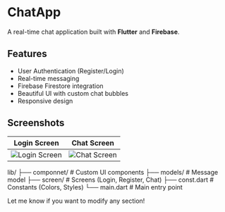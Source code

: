# ChatApp

A real-time chat application built with **Flutter** and **Firebase**.

## Features
- User Authentication (Register/Login)
- Real-time messaging
- Firebase Firestore integration
- Beautiful UI with custom chat bubbles
- Responsive design

## Screenshots
| Login Screen  | Chat Screen  |
|---------------|--------------|
| ![Login Screen](assets/images/login.png) | ![Chat Screen](assets/images/chat.png) |

 lib/
├── componnet/               # Custom UI components
├── models/                  # Message model
├── screen/                  # Screens (Login, Register, Chat)
├── const.dart               # Constants (Colors, Styles)
└── main.dart                # Main entry point

Let me know if you want to modify any section!

